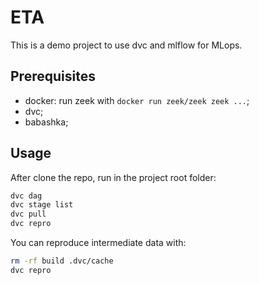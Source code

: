 # ETA

This is a demo project to use dvc and mlflow for MLops.

## Prerequisites

* docker: run zeek with `docker run zeek/zeek zeek ...`;
* dvc;
* babashka;

## Usage

After clone the repo, run in the project root folder:
```sh
dvc dag
dvc stage list
dvc pull
dvc repro
```

You can reproduce intermediate data with:
```sh
rm -rf build .dvc/cache
dvc repro
```
